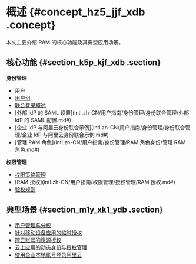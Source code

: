 # 概述 {#concept_hz5_jjf_xdb .concept}

本文主要介绍 RAM 的核心功能及其典型应用场景。

## 核心功能 {#section_k5p_kjf_xdb .section}

**身份管理**

-   [用户](intl.zh-CN/用户指南/身份管理/用户管理/用户.md#)
-   [用户组](intl.zh-CN/用户指南/身份管理/用户管理/用户组.md#)
-   [联合登录概述](intl.zh-CN/用户指南/身份管理/身份联合管理/联合登录概述.md#)
-   [外部 IdP 的 SAML 设置](intl.zh-CN/用户指南/身份管理/身份联合管理/外部 IdP 的 SAML 配置.md#)
-   [企业 IdP 与阿里云身份联合示例](intl.zh-CN/用户指南/身份管理/身份联合管理/企业 IdP 与阿里云身份联合示例.md#)
-   [管理 RAM 角色](intl.zh-CN/用户指南/身份管理/RAM 角色身份/管理 RAM 角色.md#)

**权限管理**

-   [权限策略管理](intl.zh-CN/用户指南/权限管理/权限策略管理.md#)
-   [RAM 授权](intl.zh-CN/用户指南/权限管理/授权管理/RAM 授权.md#)
-   [验权规则](intl.zh-CN/用户指南/权限管理/验权规则.md#)

## 典型场景 {#section_m1y_xk1_ydb .section}

-   [用户管理与分权](intl.zh-CN/用户指南/典型场景/用户管理与分权.md#)
-   [针对移动设备应用的临时授权](intl.zh-CN/用户指南/典型场景/针对移动设备应用的临时授权.md#)
-   [跨云账号的资源授权](intl.zh-CN/用户指南/典型场景/跨云账号的资源授权.md#)
-   [云上应用的动态身份与授权管理](intl.zh-CN/用户指南/典型场景/云上应用的动态身份与授权管理.md#)
-   [使用企业本地账号登录阿里云](intl.zh-CN/用户指南/典型场景/使用企业本地账号登录阿里云.md#)

